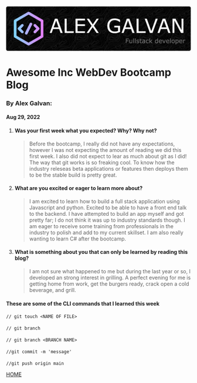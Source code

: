 ![bio header](/img/github-header-image.png)
# Awesome Inc WebDev Bootcamp Blog

### By Alex Galvan:
####  Aug 29, 2022

1.  #### Was your first week what you expected? Why? Why not?

    >   Before the bootcamp, I really did not have any expectations, however I was not expecting the amount of reading we did this first week. I also did not expect to lear as much about git as I did! The way that git works is so freaking cool. To know how the industry releseas beta applications or features then deploys them to be the stable build is pretty great. 

2. #### What are you excited or eager to learn more about?

    >   I am excited to learn how to build a full stack application using Javascript and python. Excited to be able to  have a front end talk to the backend. I have attempted to build an app myself and got pretty far; I do not think it was up to industry standards though. I am eager to receive some training from professionals in the industry to polish and add to my current skillset. I am also really wanting to learn C# after the bootcamp.


3. #### What is something about you that can only be learned by reading this blog?
  
    >   I am not sure what happened to me but during the last year or so, I developed an strong interest in grilling. A perfect evening for me is getting home from work, get the burgers ready, crack open a cold beverage, and grill.


#### These are some of the CLI commands that I learned this week

```
// git touch <NAME OF FILE> 

// git branch 

// git branch <BRANCH NAME> 

//git commit -m 'message'

//git push origin main
```

[HOME](../blog.md)